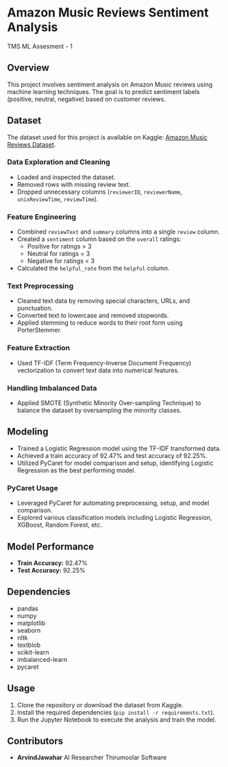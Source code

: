 # Amazon Music Reviews Sentiment Analysis
 TMS ML Assesment - 1

## Overview
This project involves sentiment analysis on Amazon Music reviews using machine learning techniques. The goal is to predict sentiment labels (positive, neutral, negative) based on customer reviews.

## Dataset
The dataset used for this project is available on Kaggle: [Amazon Music Reviews Dataset](https://www.kaggle.com/datasets/eswarchandt/amazon-music-reviews).

### Data Exploration and Cleaning
- Loaded and inspected the dataset.
- Removed rows with missing review text.
- Dropped unnecessary columns (`reviewerID`, `reviewerName`, `unixReviewTime`, `reviewTime`).

### Feature Engineering
- Combined `reviewText` and `summary` columns into a single `review` column.
- Created a `sentiment` column based on the `overall` ratings:
  - Positive for ratings > 3
  - Neutral for ratings = 3
  - Negative for ratings < 3
- Calculated the `helpful_rate` from the `helpful` column.

### Text Preprocessing
- Cleaned text data by removing special characters, URLs, and punctuation.
- Converted text to lowercase and removed stopwords.
- Applied stemming to reduce words to their root form using PorterStemmer.

### Feature Extraction
- Used TF-IDF (Term Frequency-Inverse Document Frequency) vectorization to convert text data into numerical features.

### Handling Imbalanced Data
- Applied SMOTE (Synthetic Minority Over-sampling Technique) to balance the dataset by oversampling the minority classes.

## Modeling
- Trained a Logistic Regression model using the TF-IDF transformed data.
- Achieved a train accuracy of 92.47% and test accuracy of 92.25%.
- Utilized PyCaret for model comparison and setup, identifying Logistic Regression as the best performing model.

### PyCaret Usage
- Leveraged PyCaret for automating preprocessing, setup, and model comparison.
- Explored various classification models including Logistic Regression, XGBoost, Random Forest, etc.

## Model Performance
- **Train Accuracy:** 92.47%
- **Test Accuracy:** 92.25%

## Dependencies
- pandas
- numpy
- matplotlib
- seaborn
- nltk
- textblob
- scikit-learn
- imbalanced-learn
- pycaret

## Usage
1. Clone the repository or download the dataset from Kaggle.
2. Install the required dependencies (`pip install -r requirements.txt`).
3. Run the Jupyter Notebook to execute the analysis and train the model.

## Contributors
- **ArvindJawahar**
  AI Researcher
  Thirumoolar Software
